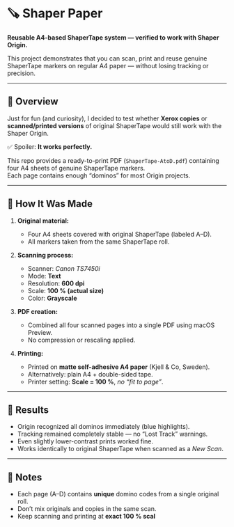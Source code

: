# 🪚 Shaper Paper

**Reusable A4-based ShaperTape system — verified to work with Shaper Origin.**

This project demonstrates that you can scan, print and reuse genuine ShaperTape markers on regular A4 paper — without losing tracking or precision.

---

## 📄 Overview

Just for fun (and curiosity), I decided to test whether **Xerox copies** or **scanned/printed versions** of original ShaperTape would still work with the Shaper Origin.

✅ Spoiler: **It works perfectly.**

This repo provides a ready-to-print PDF (`ShaperTape-AtoD.pdf`) containing four A4 sheets of genuine ShaperTape markers.  
Each page contains enough “dominos” for most Origin projects.

---

## 🧩 How It Was Made

1. **Original material:**  
   - Four A4 sheets covered with original ShaperTape (labeled A–D).  
   - All markers taken from the same ShaperTape roll.

2. **Scanning process:**  
   - Scanner: *Canon TS7450i*  
   - Mode: **Text**  
   - Resolution: **600 dpi**  
   - Scale: **100 % (actual size)**  
   - Color: **Grayscale**  

3. **PDF creation:**  
   - Combined all four scanned pages into a single PDF using macOS Preview.  
   - No compression or rescaling applied.

4. **Printing:**  
   - Printed on **matte self-adhesive A4 paper** (Kjell & Co, Sweden).  
   - Alternatively: plain A4 + double-sided tape.  
   - Printer setting: **Scale = 100 %**, *no “fit to page”*.

---

## 🎯 Results

- Origin recognized all dominos immediately (blue highlights).  
- Tracking remained completely stable — no “Lost Track” warnings.  
- Even slightly lower-contrast prints worked fine.  
- Works identically to original ShaperTape when scanned as a *New Scan*.

---

## 🧠 Notes

- Each page (A–D) contains **unique** domino codes from a single original roll.  
- Don’t mix originals and copies in the same scan.  
- Keep scanning and printing at **exact 100 % scal**

